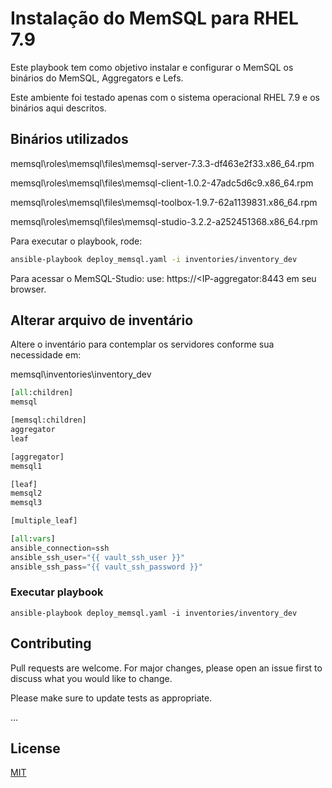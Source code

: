 # Instalação do MemSQL para RHEL 7.9

Este playbook tem como objetivo instalar e configurar o MemSQL os binários do MemSQL, Aggregators e Lefs.

Este ambiente foi testado apenas com o sistema operacional RHEL 7.9 e os binários aqui descritos.


## Binários utilizados
memsql\roles\memsql\files\memsql-server-7.3.3-df463e2f33.x86_64.rpm

memsql\roles\memsql\files\memsql-client-1.0.2-47adc5d6c9.x86_64.rpm

memsql\roles\memsql\files\memsql-toolbox-1.9.7-62a1139831.x86_64.rpm

memsql\roles\memsql\files\memsql-studio-3.2.2-a252451368.x86_64.rpm


Para executar o playbook, rode:
```bash
ansible-playbook deploy_memsql.yaml -i inventories/inventory_dev
```

Para acessar o MemSQL-Studio:
use: https://<IP-aggregator:8443 em seu browser.

## Alterar arquivo de inventário
Altere o inventário para contemplar os servidores conforme sua necessidade em:

memsql\inventories\inventory_dev

```python
[all:children]
memsql

[memsql:children]
aggregator
leaf

[aggregator]
memsql1

[leaf]
memsql2
memsql3

[multiple_leaf]

[all:vars]
ansible_connection=ssh
ansible_ssh_user="{{ vault_ssh_user }}"
ansible_ssh_pass="{{ vault_ssh_password }}"
```
### Executar playbook
```
ansible-playbook deploy_memsql.yaml -i inventories/inventory_dev
```


## Contributing
Pull requests are welcome. For major changes, please open an issue first to discuss what you would like to change.

Please make sure to update tests as appropriate.

...

## License
[MIT](https://choosealicense.com/licenses/mit/)
